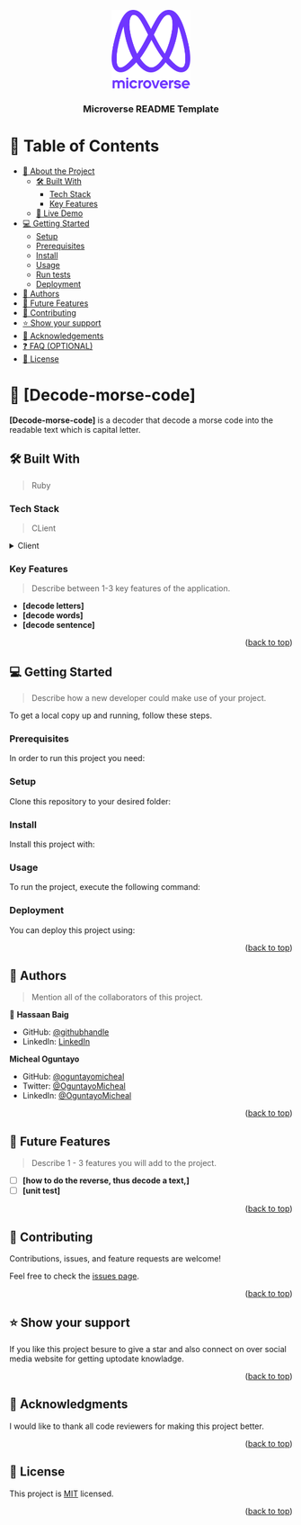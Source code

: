 <a name="readme-top"></a>

<div align="center">
  <img src="murple_logo.png" alt="logo" width="140"  height="auto" />
  <br/>

  <h3><b>Microverse README Template</b></h3>

</div>

<!-- TABLE OF CONTENTS -->

# 📗 Table of Contents

- [📖 About the Project](#about-project)
  - [🛠 Built With](#built-with)
    - [Tech Stack](#tech-stack)
    - [Key Features](#key-features)
  - [🚀 Live Demo](#live-demo)
- [💻 Getting Started](#getting-started)
  - [Setup](#setup)
  - [Prerequisites](#prerequisites)
  - [Install](#install)
  - [Usage](#usage)
  - [Run tests](#run-tests)
  - [Deployment](#triangular_flag_on_post-deployment)
- [👥 Authors](#authors)
- [🔭 Future Features](#future-features)
- [🤝 Contributing](#contributing)
- [⭐️ Show your support](#support)
- [🙏 Acknowledgements](#acknowledgements)
- [❓ FAQ (OPTIONAL)](#faq)
- [📝 License](#license)


# 📖 [Decode-morse-code] <a name="about-project"></a>

**[Decode-morse-code]** is a decoder that decode a morse code into the readable text which is capital letter.

## 🛠 Built With <a name="built-with"></a>

> Ruby

### Tech Stack <a name="tech-stack"></a>

> CLient

<details>
  <summary>Client</summary>
  <ul>
    <li><a href="https://docs.rubocop.org/">Ruby</a></li>
  </ul>
</details>



### Key Features <a name="key-features"></a>

> Describe between 1-3 key features of the application.

- **[decode letters]**
- **[decode words]**
- **[decode sentence]**

<p align="right">(<a href="#readme-top">back to top</a>)</p>


## 💻 Getting Started <a name="getting-started"></a>

> Describe how a new developer could make use of your project.

To get a local copy up and running, follow these steps.

### Prerequisites

In order to run this project you need:

<!--
Example command:

```sh
 bundle install
```
 -->

### Setup

Clone this repository to your desired folder:

<!--
Example commands:

```sh
  cd my-folder
  git clone https://github.com/oguntayomicheal/Decode-morse-code.git
```
--->

### Install

Install this project with:

<!--
Example command:

```sh
  cd my-project
  bundle install
```
--->

### Usage

To run the project, execute the following command:

<!--
Example command:

```sh
  ruby morse_code.rb
```
--->

### Deployment

You can deploy this project using:

<!--
Example:

```sh

```
 -->

<p align="right">(<a href="#readme-top">back to top</a>)</p>


## 👥 Authors <a name="authors"></a>

> Mention all of the collaborators of this project.

👤 **Hassaan Baig**

- GitHub: [@githubhandle](https://github.com/Hassaanjbaig-code)
- LinkedIn: [LinkedIn](https://linkedin.com/in/hassaan-jawwad-baig)

 **Micheal Oguntayo**

- GitHub: [@oguntayomicheal](https://github.com/oguntayomicheal) 
- Twitter:  [@OguntayoMicheal](https://twitter.com/Oguns_micky) 
- LinkedIn: [@OguntayoMicheal](https://www.linkedin.com/in/ogunsmicky/)

<p align="right">(<a href="#readme-top">back to top</a>)</p>


## 🔭 Future Features <a name="future-features"></a>

> Describe 1 - 3 features you will add to the project.

- [ ] **[how to do the reverse, thus decode a text,]**
- [ ] **[unit test]**

<p align="right">(<a href="#readme-top">back to top</a>)</p>


## 🤝 Contributing <a name="contributing"></a>

Contributions, issues, and feature requests are welcome!

Feel free to check the [issues page](../../issues/).

<p align="right">(<a href="#readme-top">back to top</a>)</p>


## ⭐️ Show your support <a name="support"></a>

If you like this project besure to give a star and also connect on over social media website for getting uptodate knowladge.

<p align="right">(<a href="#readme-top">back to top</a>)</p>


## 🙏 Acknowledgments <a name="acknowledgements"></a>

I would like to thank all code reviewers for making this project better.

<p align="right">(<a href="#readme-top">back to top</a>)</p>


## 📝 License <a name="license"></a>

This project is [MIT](./LICENSE) licensed.

<p align="right">(<a href="#readme-top">back to top</a>)</p>
